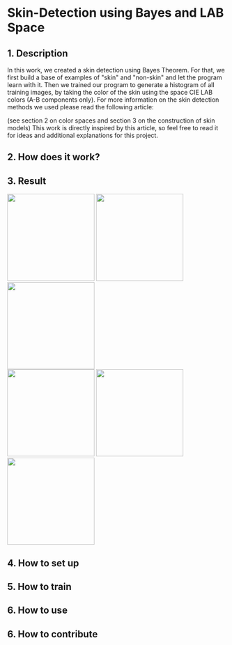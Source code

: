 # Skin-Detection using Bayes and LAB Space
## 1. Description
In this work, we created a skin detection using Bayes Theorem. For that,
we first build a base of examples of "skin" and "non-skin" and let the program learn with it.
Then we trained our program to generate a histogram of all training images, by taking the color of the skin using the space
CIE LAB colors (A-B components only).
For more information on the skin detection methods we used please read the following article:

(see section 2 on color spaces and section 3 on the construction of
skin models)
This work is directly inspired by this article, so feel free to read it for ideas and additional explanations for this project.
## 2. How does it work?


## 3. Result
<div style="align:center">
  <b><img src="https://raw.githubusercontent.com/Jassarpc/Skin-Detection/master/shoush.jpg" width="200" height="200"/></b>
  <b><img src="https://raw.githubusercontent.com/Jassarpc/Skin-Detection/master/detect_mask_shoush.jpg" width="200" height="200"/></b>
  <b><img src="https://raw.githubusercontent.com/Jassarpc/Skin-Detection/master/detect_output_shoush.jpg" width="200" height="200"/></b>
</div>
<div>
  <b><img src="https://raw.githubusercontent.com/Jassarpc/Skin-Detection/master/milo.jpg" width="200" height="200"/></b>
  <b><img src="https://raw.githubusercontent.com/Jassarpc/Skin-Detection/master/detect_mask_milo.jpg" width="200" height="200"/></b>
  <b><img src="https://raw.githubusercontent.com/Jassarpc/Skin-Detection/master/detect_output_milo.jpg" width="200" height="200"/></b>
</div>

## 4. How to set up



## 5. How to train



## 6. How to use



## 6. How to contribute
